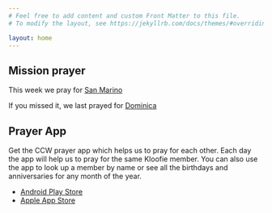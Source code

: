 ```yaml
---
# Feel free to add content and custom Front Matter to this file.
# To modify the layout, see https://jekyllrb.com/docs/themes/#overriding-theme-defaults

layout: home
---
```


## Mission prayer

This week we pray for [San Marino](/prayer/notes/san-marino.html)

If you missed it, we last prayed for [Dominica](/prayer/notes/dominica.html)

## Prayer App

Get the CCW prayer app which helps us to pray for each other. Each day the app will help us to pray for the same Kloofie member. You can also use the app to look up a member by name or see all the birthdays and anniversaries for any month of the year.

- [Android Play Store](https://play.google.com/store/apps/details?id=org.christchurchwaterkloof.app)
- [Apple App Store](https://apps.apple.com/za/app/christ-church-waterkloof/id1497566300)

